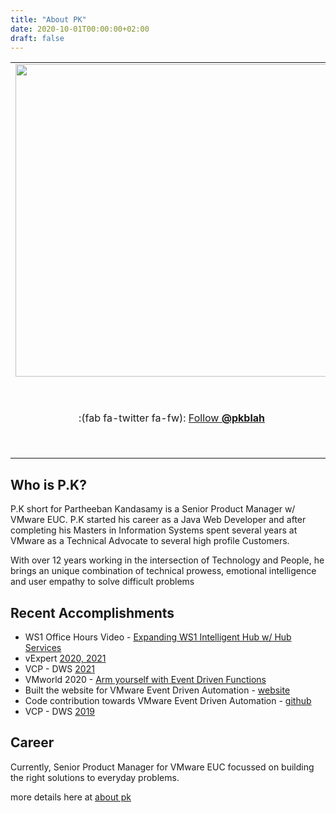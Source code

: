 ```yaml
---
title: "About PK"
date: 2020-10-01T00:00:00+02:00
draft: false
---
```


<div id="twitter-feed-auto" style="position: absolute; margin-top: 0.75rem;right: -260px">
    <a class="twitter-timeline" data-width="250" data-height="900" data-dnt="true" data-chrome="noborders nofooter noheader" href="https://twitter.com/pkblah?ref_src=twsrc%5Etfw">Tweets by pkblah</a> <script async src="https://platform.twitter.com/widgets.js" charset="utf-8"></script> 
</div>

<table>
<tr>

<td style="border:none; width:25%;">
    <image src="/img/about/author-pk.JPG" src-s="/img/about/author-pk.JPG" width="500" class="blueglow" />
</td>

<td colspan="3" style="border:none">
    {{< mapbox lng=-122.20068 lat=47.61038 zoom=12 >}}
</td>

</tr>
<tr>

<td colspan="1" style="border:none;text-align:center;"> :(fab fa-twitter fa-fw): <a href="https://twitter.com/pkblah" target="_blank">Follow <b>@pkblah</b></a> </td> 
<td colspan="1" style="border:none;text-align:center;"> :(fab fa-github fa-fw): <a href="https://github.com/pksrc" target="_blank">Follow <b>@pksrc</b></a> </td>
<td colspan="1" style="border:none;text-align:center;"> :(fab fa-linkedin fa-fw): <a href="https://www.linkedin.com/in/pky" target="_blank">Connect on <b>LinkedIn</b></a> </td> 
<td colspan="1" style="border:none;text-align:center;"> 

:(fas fa-envelope fa-fw): [Email PK](mailto{?:}partheeban.kandasamy@gmail.com) 

</td> 
</tr>
</table>

## Who is P.K?

P.K short for Partheeban Kandasamy is a Senior Product Manager w/ VMware EUC. P.K started his career as a Java Web Developer and after completing his Masters in Information Systems spent several years at VMware as a Technical Advocate to several high profile Customers. 

With over 12 years working in the intersection of Technology and People, he brings an unique combination of technical prowess, emotional intelligence and user empathy to solve difficult problems


## Recent Accomplishments

- WS1 Office Hours Video - [Expanding WS1 Intelligent Hub w/ Hub Services](https://www.youtube.com/watch?v=VAe2sc3XObI)
- vExpert [2020, 2021](https://vexpert.vmware.com/directory/6554)
- VCP - DWS [2021](https://www.credly.com/users/partheeban-kandasamy.50147f41/badges)
- VMworld 2020 - [Arm yourself with Event Driven Functions](https://www.vmworld.com/en/video-library/video-landing.html?sessionid=15863800295950014HrA)
- Built the website for VMware Event Driven Automation - [website](https://vmweventbroker.io)
- Code contribution towards VMware Event Driven Automation - [github](https://github.com/vmware-samples/vcenter-event-broker-appliance/commits?author=pksrc)
- VCP - DWS [2019](https://www.credly.com/users/partheeban-kandasamy.50147f41/badges)

## Career 

Currently, Senior Product Manager for VMware EUC focussed on building the right solutions to everyday problems. 

more details here at [about pk](https://linkedin.com/in/pky)




